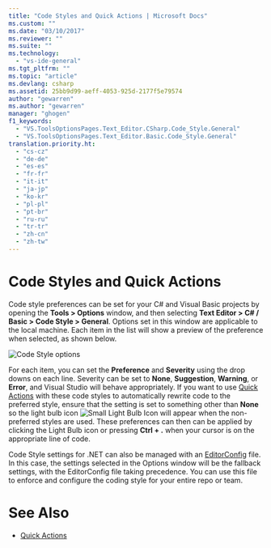 ```yaml
---
title: "Code Styles and Quick Actions | Microsoft Docs"
ms.custom: ""
ms.date: "03/10/2017"
ms.reviewer: ""
ms.suite: ""
ms.technology: 
  - "vs-ide-general"
ms.tgt_pltfrm: ""
ms.topic: "article"
ms.devlang: csharp
ms.assetid: 25bb9d99-aeff-4053-925d-2177f5e79574
author: "gewarren"
ms.author: "gewarren"
manager: "ghogen"
f1_keywords: 
  - "VS.ToolsOptionsPages.Text_Editor.CSharp.Code_Style.General"
  - "VS.ToolsOptionsPages.Text_Editor.Basic.Code_Style.General"
translation.priority.ht: 
  - "cs-cz"
  - "de-de"
  - "es-es"
  - "fr-fr"
  - "it-it"
  - "ja-jp"
  - "ko-kr"
  - "pl-pl"
  - "pt-br"
  - "ru-ru"
  - "tr-tr"
  - "zh-cn"
  - "zh-tw"
---
```


# Code Styles and Quick Actions
Code style preferences can be set for your C# and Visual Basic projects by opening the **Tools > Options** window, and then selecting **Text Editor > C# / Basic > Code Style > General**.  Options set in this window are applicable to the local machine.  Each item in the list will show a preview of the preference when selected, as shown below.

![Code Style options](media/code-style-quick-actions-dialog.png)

For each item, you can set the **Preference** and **Severity** using the drop downs on each line.  Severity can be set to **None**, **Suggestion**, **Warning**, or **Error**, and Visual Studio will behave appropriately.  If you want to use [Quick Actions](quick-actions.md) with these code styles to automatically rewrite code to the preferred style, ensure that the setting is set to something other than **None** so the light bulb icon ![Small Light Bulb Icon](media/vs2015_lightbulbsmall.png "VS2017_LightBulbSmall") will appear when the non-preferred styles are used.  These preferences can then can be applied by clicking the Light Bulb icon or pressing **Ctrl + .** when your cursor is on the appropriate line of code.

Code Style settings for .NET can also be managed with an [EditorConfig](editorconfig-code-style-settings-reference.md) file.  In this case, the settings selected in the Options window will be the fallback settings, with the EditorConfig file taking precedence.  You can use this file to enforce and configure the coding style for your entire repo or team.

# See Also
* [Quick Actions](quick-actions.md)